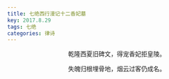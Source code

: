 ```yaml
---
title: 七绝西行漫记十二香妃墓
key: 2017.8.29
tags: 七绝
categories: 律诗
---
```


<p align="center">乾隆西夏旧碑文，得宠香妃拒皇陵。
</p>
<p align="center">失魄归根埋骨地，烟云过客仍成名。
</p>
<p align="center"></br>
</p>
